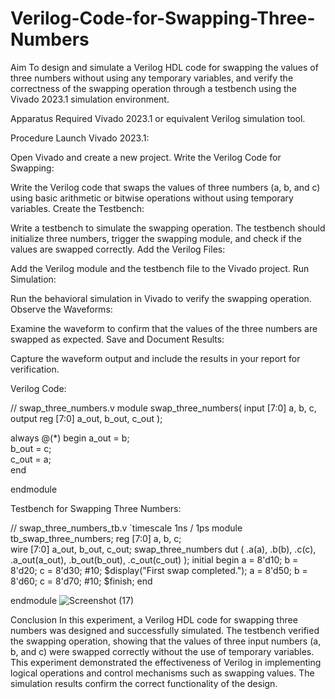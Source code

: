 # Verilog-Code-for-Swapping-Three-Numbers
Aim
To design and simulate a Verilog HDL code for swapping the values of three numbers without using any temporary variables, and verify the correctness of the swapping operation through a testbench using the Vivado 2023.1 simulation environment.

Apparatus Required
Vivado 2023.1 or equivalent Verilog simulation tool.

Procedure
Launch Vivado 2023.1:

Open Vivado and create a new project.
Write the Verilog Code for Swapping:

Write the Verilog code that swaps the values of three numbers (a, b, and c) using basic arithmetic or bitwise operations without using temporary variables.
Create the Testbench:

Write a testbench to simulate the swapping operation. The testbench should initialize three numbers, trigger the swapping module, and check if the values are swapped correctly.
Add the Verilog Files:

Add the Verilog module and the testbench file to the Vivado project.
Run Simulation:

Run the behavioral simulation in Vivado to verify the swapping operation.
Observe the Waveforms:

Examine the waveform to confirm that the values of the three numbers are swapped as expected.
Save and Document Results:

Capture the waveform output and include the results in your report for verification.

Verilog Code:

// swap_three_numbers.v
module swap_three_numbers(
input [7:0] a, b, c,   
output reg [7:0] a_out, b_out, c_out 
);

always @(*) begin
    a_out = b;   
    b_out = c;   
    c_out = a;   
end

endmodule


Testbench for Swapping Three Numbers:

// swap_three_numbers_tb.v
`timescale 1ns / 1ps
module tb_swap_three_numbers;
    reg [7:0] a, b, c;    
    wire [7:0] a_out, b_out, c_out;
    swap_three_numbers dut (
        .a(a), 
        .b(b), 
        .c(c),
        .a_out(a_out), 
        .b_out(b_out), 
        .c_out(c_out)
    );
     initial begin
        a = 8'd10;
        b = 8'd20;
        c = 8'd30;
        #10;
        $display("First swap completed.");
        a = 8'd50;
        b = 8'd60;
        c = 8'd70;
        #10;
        $finish;
    end

endmodule
![Screenshot (17)](https://github.com/user-attachments/assets/648a4f2d-f009-4357-91d7-83881d55a266)

    
Conclusion
In this experiment, a Verilog HDL code for swapping three numbers was designed and successfully simulated. The testbench verified the swapping operation, showing that the values of three input numbers (a, b, and c) were swapped correctly without the use of temporary variables. This experiment demonstrated the effectiveness of Verilog in implementing logical operations and control mechanisms such as swapping values. The simulation results confirm the correct functionality of the design.
